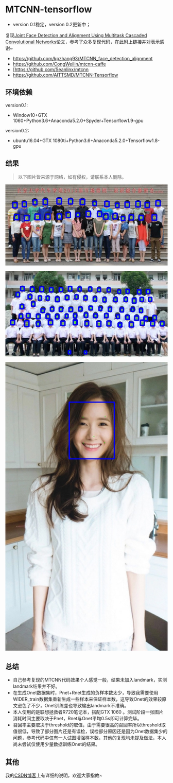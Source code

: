 # MTCNN-tensorflow

* version 0.1稳定，version 0.2更新中；

复现[Joint Face Detection and Alignment Using Multitask Cascaded Convolutional Networks](https://ieeexplore.ieee.org/stamp/stamp.jsp?tp=&arnumber=7553523)论文，参考了众多复现代码，在此附上链接并对表示感谢~

* https://github.com/kpzhang93/MTCNN_face_detection_alignment
* https://github.com/CongWeilin/mtcnn-caffe
* [https://github.com/Seanlinx/mtcnn
* https://github.com/AITTSMD/MTCNN-Tensorflow

## 环境依赖

version0.1:

* Window10+GTX 1060+Python3.6+Anaconda5.2.0+Spyder+Tensorflow1.9-gpu

version0.2:

* ubuntu16.04+GTX 1080ti+Python3.6+Anaconda5.2.0+Tensorflow1.8-gpu

## 结果

>以下图片皆来源于网络，如有侵权，请联系本人删除。

![](result/MTCNN_test_0.jpg)

![](result/MTCNN_test_1.jpg)

![](result/MTCNN_test_2.jpg)

## 总结

* 自己参考复现的MTCNN代码效果个人感觉一般，结果未加入landmark，实测landmark结果并不好。
* 在生成Onet数据集时，Pnet+Rnet生成的负样本数太少，导致我需要使用WIDER_train数据集重新生成一些样本来保证样本数，这导致Onet的效果较原文逊色了不少，Onet训练差也导致输出landmark不准确。
* 本人使用的是联想拯救者R720笔记本，搭配GTX 1060 。测试阶段一张图片消耗时间主要取决于Pnet，Rnet与Onet平均0.5s即可计算完毕。
* 召回率主要取决于threshold的取值，由于需要很高的召回率所以threshold取值很低，导致了部分图片还是有误检，误检部分原因还是因为Onet数据集少的问题，参考代码中仅有一人试图增强样本数，其他的复现均未提及做法，本人尚未尝试仅使用少量数据训练Onet的结果。

## 其他

我的[CSDN博客](https://blog.csdn.net/Rrui7739/article/details/82084022)上有详细的说明，欢迎大家指教~